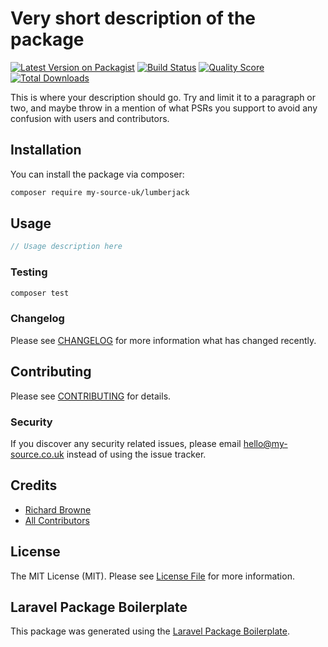 # Very short description of the package

[![Latest Version on Packagist](https://img.shields.io/packagist/v/my-source/lumberjack.svg?style=flat-square)](https://packagist.org/packages/my-source/lumberjack)
[![Build Status](https://img.shields.io/travis/my-source/lumberjack/master.svg?style=flat-square)](https://travis-ci.org/my-source/lumberjack)
[![Quality Score](https://img.shields.io/scrutinizer/g/my-source/lumberjack.svg?style=flat-square)](https://scrutinizer-ci.com/g/my-source/lumberjack)
[![Total Downloads](https://img.shields.io/packagist/dt/my-source/lumberjack.svg?style=flat-square)](https://packagist.org/packages/my-source/lumberjack)

This is where your description should go. Try and limit it to a paragraph or two, and maybe throw in a mention of what PSRs you support to avoid any confusion with users and contributors.

## Installation

You can install the package via composer:

```bash
composer require my-source-uk/lumberjack
```

## Usage

```php
// Usage description here
```

### Testing

```bash
composer test
```

### Changelog

Please see [CHANGELOG](CHANGELOG.md) for more information what has changed recently.

## Contributing

Please see [CONTRIBUTING](CONTRIBUTING.md) for details.

### Security

If you discover any security related issues, please email hello@my-source.co.uk instead of using the issue tracker.

## Credits

- [Richard Browne](https://github.com/my-source)
- [All Contributors](../../contributors)

## License

The MIT License (MIT). Please see [License File](LICENSE.md) for more information.

## Laravel Package Boilerplate

This package was generated using the [Laravel Package Boilerplate](https://laravelpackageboilerplate.com).
